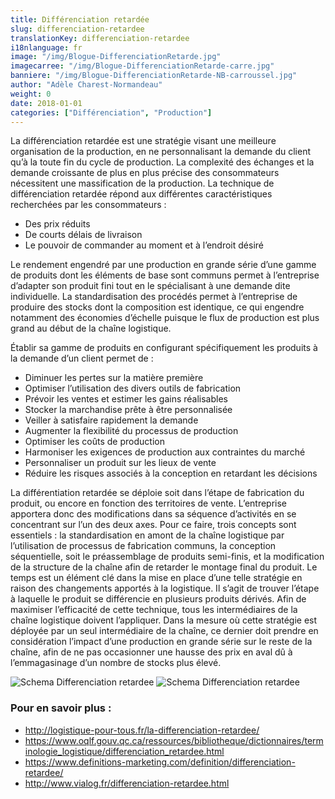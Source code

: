 ```yaml
---
title: Différenciation retardée
slug: differenciation-retardee
translationKey: differenciation-retardee
i18nlanguage: fr
image: "/img/Blogue-DifferenciationRetarde.jpg"
imagecarree: "/img/Blogue-DifferenciationRetarde-carre.jpg"
banniere: "/img/Blogue-DifferenciationRetarde-NB-carroussel.jpg"
author: "Adèle Charest-Normandeau" 
weight: 0
date: 2018-01-01
categories: ["Différenciation", "Production"]
---
```


La différenciation retardée est une stratégie visant une meilleure organisation de la production, en ne personnalisant la demande du client qu’à la toute fin du cycle de production. La complexité des échanges et la demande croissante de plus en plus précise des consommateurs nécessitent une massification de la production. La technique de différenciation retardée répond aux différentes caractéristiques recherchées par les consommateurs :

- Des prix réduits 
- De courts délais de livraison
- Le pouvoir de commander au moment et à l’endroit désiré 

Le rendement engendré par une production en grande série d’une gamme de produits dont les éléments de base sont communs permet à l’entreprise d’adapter son produit fini tout en le spécialisant à une demande dite individuelle. La standardisation des procédés permet à l’entreprise de produire des stocks dont la composition est identique, ce qui engendre notamment des économies d’échelle puisque le flux de production est plus grand au début de la chaîne logistique. 

Établir sa gamme de produits en configurant spécifiquement les produits à la demande d’un client permet de :

- Diminuer les pertes sur la matière première
- Optimiser l’utilisation des divers outils de fabrication
- Prévoir les ventes et estimer les gains réalisables
- Stocker la marchandise prête à être personnalisée
- Veiller à satisfaire rapidement la demande
- Augmenter la flexibilité du processus de production
- Optimiser les coûts de production
- Harmoniser les exigences de production aux contraintes du marché
- Personnaliser un produit sur les lieux de vente
- Réduire les risques associés à la conception en retardant les décisions

La différentiation retardée se déploie soit dans l’étape de fabrication du produit, ou encore en fonction des territoires de vente. L’entreprise apportera donc des modifications dans sa séquence d’activités en se concentrant sur l’un des deux axes. Pour ce faire, trois concepts sont essentiels : la standardisation en amont de la chaîne logistique par l’utilisation de processus de fabrication communs, la conception séquentielle, soit le préassemblage de produits semi-finis, et la modification de la structure de la chaîne afin de retarder le montage final du produit. Le temps est un élément clé dans la mise en place d’une telle stratégie en raison des changements apportés à la logistique. Il s’agit de trouver l’étape à laquelle le produit se différencie en plusieurs produits dérivés. Afin de maximiser l’efficacité de cette technique, tous les intermédiaires de la chaîne logistique doivent l’appliquer. Dans la mesure où cette stratégie est déployée par un seul intermédiaire de la chaîne, ce dernier doit prendre en considération l’impact d’une production en grande série sur le reste de la chaîne, afin de ne pas occasionner une hausse des prix en aval dû à l’emmagasinage d’un nombre de stocks plus élevé.

![Schema Differenciation retardee](/img/differenciation-retardee1.png "Schema Differenciation retardee")
![Schema Differenciation retardee](/img/differenciation-retardee2.png "Schema Differenciation retardee")

### Pour en savoir plus :

- http://logistique-pour-tous.fr/la-differenciation-retardee/ 
- https://www.oqlf.gouv.qc.ca/ressources/bibliotheque/dictionnaires/terminologie_logistique/differenciation_retardee.html
- https://www.definitions-marketing.com/definition/differenciation-retardee/
- http://www.vialog.fr/differenciation-retardee.html

